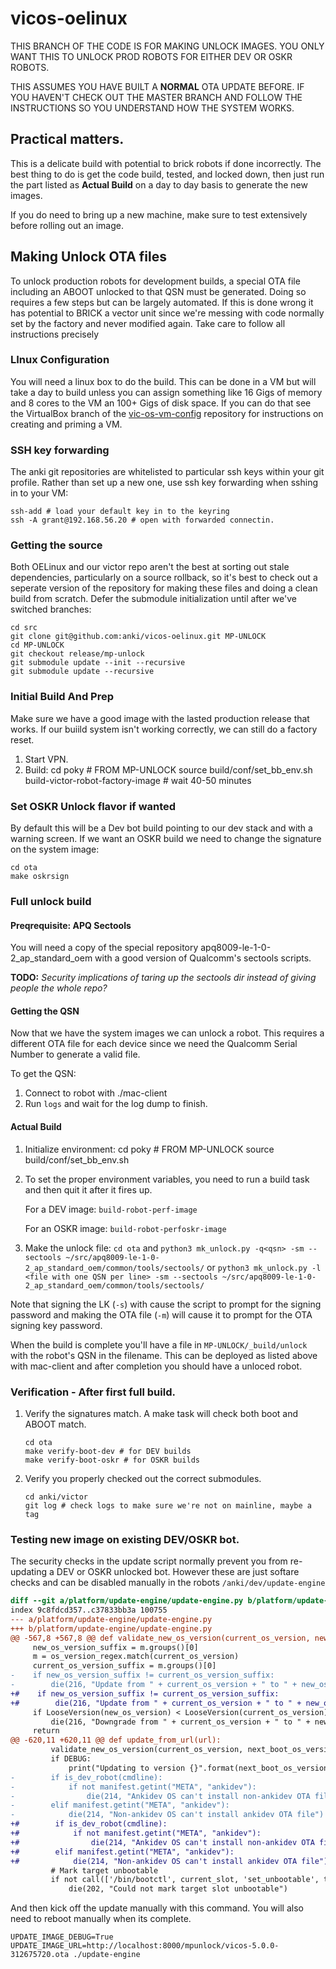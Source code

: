 # vicos-oelinux

THIS BRANCH OF THE CODE IS FOR MAKING UNLOCK IMAGES. YOU ONLY WANT THIS
TO UNLOCK PROD ROBOTS FOR EITHER DEV OR OSKR ROBOTS.

THIS ASSUMES YOU HAVE BUILT A **NORMAL** OTA UPDATE BEFORE. IF YOU HAVEN'T
CHECK OUT THE MASTER BRANCH AND FOLLOW THE INSTRUCTIONS SO YOU UNDERSTAND
HOW THE SYSTEM WORKS.

## Practical matters.

This is a delicate build with potential to brick robots if done incorrectly.
The best thing to do is get the code build, tested, and locked down, then
just run the part listed as **Actual Build** on a day to day basis to generate
the new images.

If you do need to bring up a new machine, make sure to test
extensively before rolling out an image.

## Making Unlock OTA files

To unlock production robots for development builds, a special OTA file
including an ABOOT unlocked to that QSN must be generated. Doing so
requires a few steps but can be largely automated. If this is done
wrong it has potential to BRICK a vector unit since we're messing with
code normally set by the factory and never modified again. Take
care to follow all instructions precisely

### LInux Configuration

You will need a linux box to do the build. This can be done in a VM
but will take a day to build unless you can assign something like 16
Gigs of memory and 8 cores to the VM an 100+ Gigs of disk space. If
you can do that see the VirtualBox branch of the
[vic-os-vm-config](https://github.com/anki/vic-os-vm-config)
repository for instructions on creating and priming a VM.

### SSH key forwarding

The anki git repositories are whitelisted to particular ssh keys within
your git profile. Rather than set up a new one, use ssh key forwarding
when sshing in to your VM:

    ssh-add # load your default key in to the keyring
    ssh -A grant@192.168.56.20 # open with forwarded connectin.

### Getting the source

Both OELinux and our victor repo aren't the best at sorting out stale
dependencies, particularly on a source rollback, so it's best to check
out a seperate version of the repository for making these files and
doing a clean build from scratch. Defer the submodule initialization
until after we've switched branches:

    cd src
    git clone git@github.com:anki/vicos-oelinux.git MP-UNLOCK
    cd MP-UNLOCK
    git checkout release/mp-unlock
    git submodule update --init --recursive
    git submodule update --recursive

### Initial Build And Prep

Make sure we have a good image with the lasted production release that
works. If our buiild system isn't working correctly, we can still do a
factory reset.

1. Start VPN.
1. Build:
       cd poky # FROM MP-UNLOCK
        source build/conf/set_bb_env.sh
        build-victor-robot-factory-image # wait 40-50 minutes

### Set OSKR Unlock flavor if wanted

By default this will be a Dev bot build pointing to our dev stack and
with a warning screen. If we want an OSKR build we need to change the
signature on the system image:

```
cd ota
make oskrsign
```

### Full unlock build

#### Preqrequisite: APQ Sectools

You will need a copy of the special repository
apq8009-le-1-0-2_ap_standard_oem with a good version of
Qualcomm's sectools scripts.

**TODO:** *Security implications of taring up the sectools dir
instead of giving people the whole repo?*

#### Getting the QSN

Now that we have the system images we can unlock a robot. This
requires a different OTA file for each device since we need the
Qualcomm Serial Number to generate a valid file.

To get the QSN:

1. Connect to robot with ./mac-client
2. Run `logs` and wait for the log dump to finish.


#### Actual Build

1. Initialize environment:
        cd poky # FROM MP-UNLOCK
        source build/conf/set_bb_env.sh
1. To set the proper environment variables, you need to run a build task and then quit it after it fires up.

    For a DEV image: `build-robot-perf-image`

    For an OSKR image: `build-robot-perfoskr-image`

1. Make the unlock file: `cd ota` and `python3 mk_unlock.py -q<qsn>
   -sm --sectools ~/src/apq8009-le-1-0-2_ap_standard_oem/common/tools/sectools/` or
   `python3 mk_unlock.py -l <file with one QSN per line> -sm --sectools ~/src/apq8009-le-1-0-2_ap_standard_oem/common/tools/sectools/`

Note that signing the LK (`-s`) with cause the script to prompt for the signing password and making the OTA file (`-m`)
will cause it to prompt for the OTA signing key password.

When the build is complete you'll have a file in
`MP-UNLOCK/_build/unlock` with the robot's QSN in the filename. This
can be deployed as listed above with mac-client and after completion
you should have a unloced robot.

### Verification - After first full build.

1. Verify the signatures match. A make task will check both boot and ABOOT match.
    ```
    cd ota
    make verify-boot-dev # for DEV builds
    make verify-boot-oskr # for OSKR builds
    ```

2. Verify you properly checked out the correct submodules.

    ```
    cd anki/victor
    git log # check logs to make sure we're not on mainline, maybe a tag
    ```

### Testing new image on existing DEV/OSKR bot.

The security checks in the update script normally prevent you from
re-updating a DEV or OSKR unlocked bot. However these are just softare
checks and can be disabled manually in the robots
`/anki/dev/update-engine`

```diff
diff --git a/platform/update-engine/update-engine.py b/platform/update-engine/update-engine.py
index 9c8fdcd357..c37833bb3a 100755
--- a/platform/update-engine/update-engine.py
+++ b/platform/update-engine/update-engine.py
@@ -567,8 +567,8 @@ def validate_new_os_version(current_os_version, new_os_version, cmdline):
     new_os_version_suffix = m.groups()[0]
     m = os_version_regex.match(current_os_version)
     current_os_version_suffix = m.groups()[0]
-    if new_os_version_suffix != current_os_version_suffix:
-        die(216, "Update from " + current_os_version + " to " + new_os_version + " not allowed")
+#    if new_os_version_suffix != current_os_version_suffix:
+#        die(216, "Update from " + current_os_version + " to " + new_os_version + " not allowed")
     if LooseVersion(new_os_version) < LooseVersion(current_os_version):
         die(216, "Downgrade from " + current_os_version + " to " + new_os_version + " not allowed")
     return
@@ -620,11 +620,11 @@ def update_from_url(url):
         validate_new_os_version(current_os_version, next_boot_os_version, cmdline)
         if DEBUG:
             print("Updating to version {}".format(next_boot_os_version))
-        if is_dev_robot(cmdline):
-            if not manifest.getint("META", "ankidev"):
-                die(214, "Ankidev OS can't install non-ankidev OTA file")
-        elif manifest.getint("META", "ankidev"):
-            die(214, "Non-ankidev OS can't install ankidev OTA file")
+#        if is_dev_robot(cmdline):
+#            if not manifest.getint("META", "ankidev"):
+#                die(214, "Ankidev OS can't install non-ankidev OTA file")
+#        elif manifest.getint("META", "ankidev"):
+#            die(214, "Non-ankidev OS can't install ankidev OTA file")
         # Mark target unbootable
         if not call(['/bin/bootctl', current_slot, 'set_unbootable', target_slot]):
             die(202, "Could not mark target slot unbootable")
```

And then kick off the update manually with this command. You will also need to reboot manually when its complete.

`UPDATE_IMAGE_DEBUG=True UPDATE_IMAGE_URL=http://localhost:8000/mpunlock/vicos-5.0.0-312675720.ota ./update-engine`